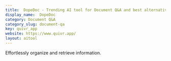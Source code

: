 ```yaml
---
title:  DopeDoc - Trending AI tool for Document Q&A and best alternatives
display_name:  DopeDoc
category: Document Q&A
category_slug: document-qa
key: quivr_app
website: https://www.quivr.app/
layout: aitool
---
```


Effortlessly organize and retrieve information.
